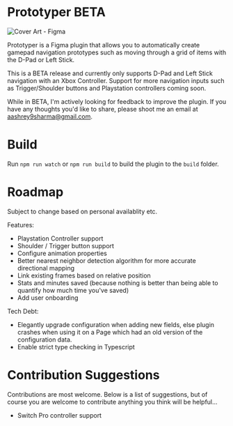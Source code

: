 # Prototyper BETA

![Cover Art - Figma](https://user-images.githubusercontent.com/6137765/133889456-00830879-b5a8-41de-b92f-1236169923c2.jpg)

Prototyper is a Figma plugin that allows you to automatically create gamepad navigation prototypes such as moving through a grid of items with the D-Pad or Left Stick.

This is a BETA release and currently only supports D-Pad and Left Stick navigation with an Xbox Controller. Support for more navigation inputs such as Trigger/Shoulder buttons and Playstation controllers coming soon.

While in BETA, I'm actively looking for feedback to improve the plugin. If you have any thoughts you'd like to share, please shoot me an email at aashrey9sharma@gmail.com.

# Build
Run `npm run watch` or `npm run build` to build the plugin to the `build` folder.

# Roadmap

Subject to change based on personal availablity etc.

Features:
* Playstation Controller support
* Shoulder / Trigger button support
* Configure animation properties
* Better nearest neighbor detection algorithm for more accurate directional mapping
* Link existing frames based on relative position
* Stats and minutes saved (because nothing is better than being able to quantify how much time you've saved)
* Add user onboarding

Tech Debt:
* Elegantly upgrade configuration when adding new fields, else plugin crashes when using it on a Page which had an old version of the configuration data.
* Enable strict type checking in Typescript

# Contribution Suggestions
Contributions are most welcome. Below is a list of suggestions, but of course you are welcome to contribute anything you think will be helpful...
* Switch Pro controller support
